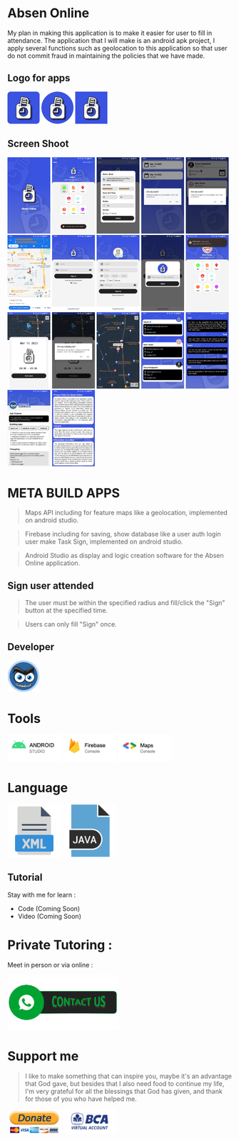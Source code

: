 # Absen Online
My plan in making this application is to make it easier for user to fill in attendance. The application that I will make is an android apk project, I apply several functions such as geolocation to this application so that user do not commit fraud in maintaining the policies that we have made.

## Logo for apps
[<img alt="Logo Absen Online Round!" width="72px" src="https://raw.githubusercontent.com/absenonline/absenonline.github.io/main/assets/ic_launcher.png" />](https://absenonline.github.io) [<img alt="Logo Absen Online Circle!" width="72px" src="https://raw.githubusercontent.com/absenonline/absenonline.github.io/main/assets/ic_launcher_round.png" />](https://absenonline.github.io) [<img alt="Logo Absen Online!" width="72px" src="https://raw.githubusercontent.com/absenonline/absenonline.github.io/main/assets/ic_launcher_absen.png" />](https://absenonline.github.io)

## Screen Shoot
[<img alt="Absen Online Splash" width="96px" src="https://raw.githubusercontent.com/absenonline/absenonline.github.io/main/assets/screenshoot/001_Splash.jpg" />](https://absenonline.github.io)
[<img alt="Absen Online Dashboard (Admin)" width="96px" src="https://raw.githubusercontent.com/absenonline/absenonline.github.io/main/assets/screenshoot/002_Dashboard.jpg" />](https://absenonline.github.io)
[<img alt="Absen Online Update (Admin)" width="96px" src="https://raw.githubusercontent.com/absenonline/absenonline.github.io/main/assets/screenshoot/003_Update.jpg" />](https://absenonline.github.io)
[<img alt="Absen Online Delete Task List (Admin)" width="96px" src="https://raw.githubusercontent.com/absenonline/absenonline.github.io/main/assets/screenshoot/004_DeleteTaskList.jpg" />](https://absenonline.github.io)
[<img alt="Absen Online Delete Task View (Admin)" width="96px" src="https://raw.githubusercontent.com/absenonline/absenonline.github.io/main/assets/screenshoot/005_DeleteTaskView.jpg" />](https://absenonline.github.io)
[<img alt="Absen Online View Track Task (Admin)" width="96px" src="https://raw.githubusercontent.com/absenonline/absenonline.github.io/main/assets/screenshoot/006_ViewTrackTask.jpg" />](https://absenonline.github.io)
[<img alt="Absen Online Sign In" width="96px" src="https://raw.githubusercontent.com/absenonline/absenonline.github.io/main/assets/screenshoot/007_SignIn.jpg" />](https://absenonline.github.io)
[<img alt="Absen Online Sign Up" width="96px" src="https://raw.githubusercontent.com/absenonline/absenonline.github.io/main/assets/screenshoot/008_SignUp.jpg" />](https://absenonline.github.io)
[<img alt="Absen Online Forgot Password" width="96px" src="https://raw.githubusercontent.com/absenonline/absenonline.github.io/main/assets/screenshoot/009_ForgotPassword.jpg" />](https://absenonline.github.io)
[<img alt="Absen Online Dashboard" width="96px" src="https://raw.githubusercontent.com/absenonline/absenonline.github.io/main/assets/screenshoot/010_Dashboard.jpg" />](https://absenonline.github.io)
[<img alt="Absen Online Sign (User)" width="96px" src="https://raw.githubusercontent.com/absenonline/absenonline.github.io/main/assets/screenshoot/011_Sign.jpg" />](https://absenonline.github.io)
[<img alt="Absen Online Sign Dialog (User)" width="96px" src="https://raw.githubusercontent.com/absenonline/absenonline.github.io/main/assets/screenshoot/012_SignDialog.jpg" />](https://absenonline.github.io)
[<img alt="Absen Online Maps" width="96px" src="https://raw.githubusercontent.com/absenonline/absenonline.github.io/main/assets/screenshoot/013_Maps.jpg" />](https://absenonline.github.io)
[<img alt="Absen Online All User" width="96px" src="https://raw.githubusercontent.com/absenonline/absenonline.github.io/main/assets/screenshoot/014_AllUser.jpg" />](https://absenonline.github.io)
[<img alt="Absen Online Help" width="96px" src="https://raw.githubusercontent.com/absenonline/absenonline.github.io/main/assets/screenshoot/015_Help.jpg" />](https://absenonline.github.io)
[<img alt="Absen Online About" width="96px" src="https://raw.githubusercontent.com/absenonline/absenonline.github.io/main/assets/screenshoot/016_About.jpg" />](https://absenonline.github.io)
[<img alt="Absen Online Privacy Policy" width="96px" src="https://raw.githubusercontent.com/absenonline/absenonline.github.io/main/assets/screenshoot/017_Privacy.jpg" />](https://absenonline.github.io)

# META BUILD APPS
> Maps API including for feature maps like a geolocation, implemented on android studio.

> Firebase including for saving, show database like a user auth login user make Task Sign, implemented on android studio.

> Android Studio as display and logic creation software for the Absen Online application.

## Sign user attended
> The user must be within the specified radius and fill/click the "Sign" button at the specified time.

> Users can only fill "Sign" once.

## Developer
[<img alt="CusMeDroid" width="72px" src="https://raw.githubusercontent.com/absenonline/absenonline.github.io/main/assets/dev_img.png" />](https://cusmedroid.ink)

# Tools
[<img alt="Android Studio" width="120px" src="https://raw.githubusercontent.com/absenonline/absenonline.github.io/main/assets/tools/AndroidStudio.jpg" />](https://developer.android.com/studio) [<img alt="Firebase" width="120px" src="https://raw.githubusercontent.com/absenonline/absenonline.github.io/main/assets/tools/Firebase.jpg" />](https://firebase.google.com) [<img alt="Maps" width="120px" src="https://raw.githubusercontent.com/absenonline/absenonline.github.io/main/assets/tools/Maps.jpg" />](https://developers.google.com/maps/get-started)

# Language
[<img alt="XML" width="120px" src="https://raw.githubusercontent.com/absenonline/absenonline.github.io/main/assets/language/xml.png" />](https://developer.android.com/studio) [<img alt="JAVA" width="120px" src="https://raw.githubusercontent.com/absenonline/absenonline.github.io/main/assets/language/java.png" />](https://developer.android.com/studio)

## Tutorial
Stay with me for learn :
- Code (Coming Soon)
- Video (Coming Soon)

# Private Tutoring :
Meet in person or via online :

[<img alt="WhatsApp" width="250px" src="https://raw.githubusercontent.com/absenonline/absenonline.github.io/main/assets/contactus.png" />](https://api.whatsapp.com/send?phone=6281932671715)

# Support me
>I like to make something that can inspire you, maybe it's an advantage that God gave, but besides that I also need food to continue my life, I'm very grateful for all the blessings that God has given, and thank for those of you who have helped me.

[<img alt="Donate Free!" width="120px" src="https://raw.githubusercontent.com/absenonline/absenonline.github.io/main/assets/donate.png" />](https://paypal.me/iyortml) [<img alt="Donate Free!" width="120px" src="https://raw.githubusercontent.com/absenonline/absenonline.github.io/main/assets/donate_bca.png" />](https://raw.githubusercontent.com/absenonline/absenonline.github.io/main/assets/mybca.png)
